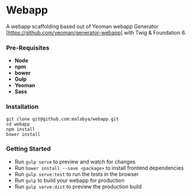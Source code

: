 # Webapp
A webapp scaffolding based out of Yeoman webapp Generator [https://github.com/yeoman/generator-webapp] with Twig &amp; Foundation 6.

### Pre-Requisites
- **Node**
- **npm**
- **bower**
- **Gulp**
- **Yeoman**
- **Sass**

### Installation
```
git clone git@github.com:malabya/webapp.git
cd webapp
npm install
bower install
```

### Getting Started
- Run `gulp serve` to preview and watch for changes
- Run `bower install --save <package>` to install frontend dependencies
- Run `gulp serve:test` to run the tests in the browser
- Run `gulp` to build your webapp for production
- Run `gulp serve:dist` to preview the production build



